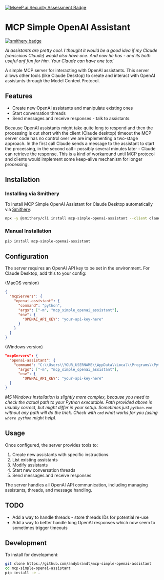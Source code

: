 [![MseeP.ai Security Assessment Badge](https://mseep.net/pr/andybrandt-mcp-simple-openai-assistant-badge.png)](https://mseep.ai/app/andybrandt-mcp-simple-openai-assistant)

# MCP Simple OpenAI Assistant

[![smithery badge](https://smithery.ai/badge/mcp-simple-openai-assistant)](https://smithery.ai/mcp/known/mcp-simple-openai-assistant)

*AI assistants are pretty cool. I thought it would be a good idea if my Claude (conscious Claude) would also have one. And now he has - and its both useful anf fun for him. Your Claude can have one too!*

A simple MCP server for interacting with OpenAI assistants. This server allows other tools (like Claude Desktop) to create and interact with OpenAI assistants through the Model Context Protocol.

## Features

- Create new OpenAI assistants and manipulate existing ones
- Start conversation threads
- Send messages and receive responses - talk to assistants

Because OpenAI assistants might take quite long to respond and then the processing is cut short with the client (Claude desktop) timeout the MCP server code has no control over we are implementing a two-stage approach. In the first call Claude sends a message to the assistant to start the processing, in the second call - possibly several minutes later - Claude can retrieve the response. This is a kind of workaround until MCP protocol and clients would implement some keep-alive mechanism for longer processing.

## Installation

### Installing via Smithery

To install MCP Simple OpenAI Assistant for Claude Desktop automatically via [Smithery](https://smithery.ai/mcp/known/mcp-simple-openai-assistant):

```bash
npx -y @smithery/cli install mcp-simple-openai-assistant --client claude
```

### Manual Installation
```bash
pip install mcp-simple-openai-assistant
```

## Configuration

The server requires an OpenAI API key to be set in the environment. For Claude Desktop, add this to your config:

(MacOS version)

```json
{
  "mcpServers": {
    "openai-assistant": {
      "command": "python",
      "args": ["-m", "mcp_simple_openai_assistant"],
      "env": {
        "OPENAI_API_KEY": "your-api-key-here"
      }
    }
  }
}
```

(Windows version)

```json
"mcpServers": {
  "openai-assistant": {
    "command": "C:\\Users\\YOUR_USERNAME\\AppData\\Local\\Programs\\Python\\Python311\\python.exe",
      "args": ["-m", "mcp_simple_openai_assistant"],
      "env": {
        "OPENAI_API_KEY": "your-api-key-here"
  }
}

```
*MS Windows installation is slightly more complex, because you need to check the actual path to your Python executable. Path provided above is usually correct, but might differ in your setup. Sometimes just `python.exe` without any path will do the trick. Check with `cmd` what works for you (using `where python` might help).*

## Usage

Once configured, the server provides tools to:
1. Create new assistants with specific instructions
2. List existing assistants
3. Modify assistants
2. Start new conversation threads
3. Send messages and receive responses

The server handles all OpenAI API communication, including managing assistants, threads, and message handling.

## TODO

 - Add a way to handle threads - store threads IDs for potential re-use 
 - Add a way to better handle long OpenAI responses which now seem to sometimes trigger timeouts 

## Development

To install for development:

```bash
git clone https://github.com/andybrandt/mcp-simple-openai-assistant
cd mcp-simple-openai-assistant
pip install -e .
```
